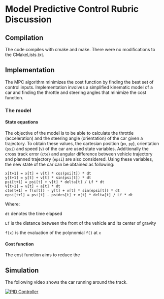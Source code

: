 # Model Predictive Control Rubric Discussion

## Compilation

The code compiles with cmake and make. There were no modifications to the CMakeLists.txt.

## Implementation

The MPC algorithm minimizes the cost function by finding the best set of control inputs. Implementation involves a simplified kinematic model of a car and finding the throttle and steering angles that minimize the cost function.

### The model

#### State equations

The objective of the model is to be able to calculate the throttle (acceleration) and the steering angle (orientation) of the car given a trajectory. To obtain these values, the cartesian position (`px`, `py`), orientation (`psi`) and speed (`v`) of the car are used state variables. Additionally the cross track error (`cte`) and angular difference between vehicle trajectory and planned trajectory (`epsi`) are also considered. Using these variables, the new state of the car can be obtained as following:

```
x[t+1] = x[t] + v[t] * cos(psi[t]) * dt
y[t+1] = y[t] + v[t] * sin(psi[t]) * dt
psi[t+1] = psi[t] + v[t] * delta[t] / Lf * dt
v[t+1] = v[t] + a[t] * dt
cte[t+1] = f(x[t]) - y[t] + v[t] * sin(epsi[t]) * dt
epsi[t+1] = psi[t] - psides[t] + v[t] * delta[t] / Lf * dt
```
Where:

`dt` denotes the time elapsed

`Lf` is the distance between the front of the vehicle and its center of gravity

`f(x)` is the evaluation of the polynomial `f()` at `x`

#### Cost function

The cost function aims to reduce the 



## Simulation

The following video shows the car running around the track.

[![PID Controller](http://img.youtube.com/vi/QS_azTC0frc/0.jpg)](http://www.youtube.com/watch?v=QS_azTC0frc)
